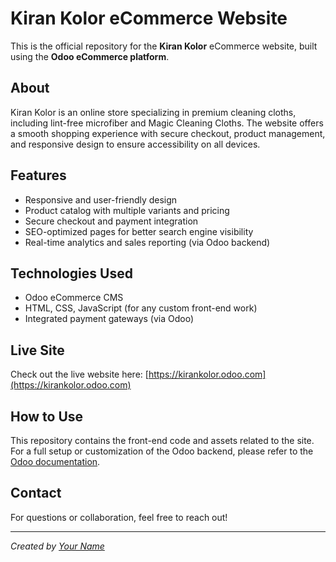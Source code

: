 # Kiran Kolor eCommerce Website

This is the official repository for the **Kiran Kolor** eCommerce website, built using the **Odoo eCommerce platform**.

## About

Kiran Kolor is an online store specializing in premium cleaning cloths, including lint-free microfiber and Magic Cleaning Cloths. The website offers a smooth shopping experience with secure checkout, product management, and responsive design to ensure accessibility on all devices.

## Features

- Responsive and user-friendly design  
- Product catalog with multiple variants and pricing  
- Secure checkout and payment integration  
- SEO-optimized pages for better search engine visibility  
- Real-time analytics and sales reporting (via Odoo backend)  

## Technologies Used

- Odoo eCommerce CMS  
- HTML, CSS, JavaScript (for any custom front-end work)  
- Integrated payment gateways (via Odoo)  

## Live Site

Check out the live website here: [https://kirankolor.odoo.com](https://kirankolor.odoo.com)

## How to Use

This repository contains the front-end code and assets related to the site. For a full setup or customization of the Odoo backend, please refer to the [Odoo documentation](https://www.odoo.com/documentation).

## Contact

For questions or collaboration, feel free to reach out!

---

*Created by [Your Name](https://github.com/YourUsername)*  
